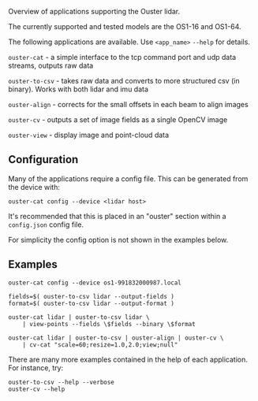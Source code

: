 Overview of applications supporting the Ouster lidar.

The currently supported and tested models are the OS1-16 and OS1-64.

The following applications are available. Use `<app_name>` `--help` for details.

`ouster-cat` - a simple interface to the tcp command port and udp data streams, outputs raw data

`ouster-to-csv` - takes raw data and converts to more structured csv (in binary). Works with both lidar and imu data

`ouster-align` - corrects for the small offsets in each beam to align images

`ouster-cv` - outputs a set of image fields as a single OpenCV image

`ouster-view` - display image and point-cloud data

Configuration
-------------
Many of the applications require a config file. This can be generated from the device with:
```
ouster-cat config --device <lidar host>
```
It's recommended that this is placed in an "ouster" section within a
`config.json` config file.

For simplicity the config option is not shown in the examples below.

Examples
--------
```
ouster-cat config --device os1-991832000987.local

fields=$( ouster-to-csv lidar --output-fields )
format=$( ouster-to-csv lidar --output-format )

ouster-cat lidar | ouster-to-csv lidar \
    | view-points --fields \$fields --binary \$format

ouster-cat lidar | ouster-to-csv | ouster-align | ouster-cv \
    | cv-cat "scale=60;resize=1.0,2.0;view;null"
```
There are many more examples contained in the help of each application. For instance, try:
```
ouster-to-csv --help --verbose
ouster-cv --help
```
